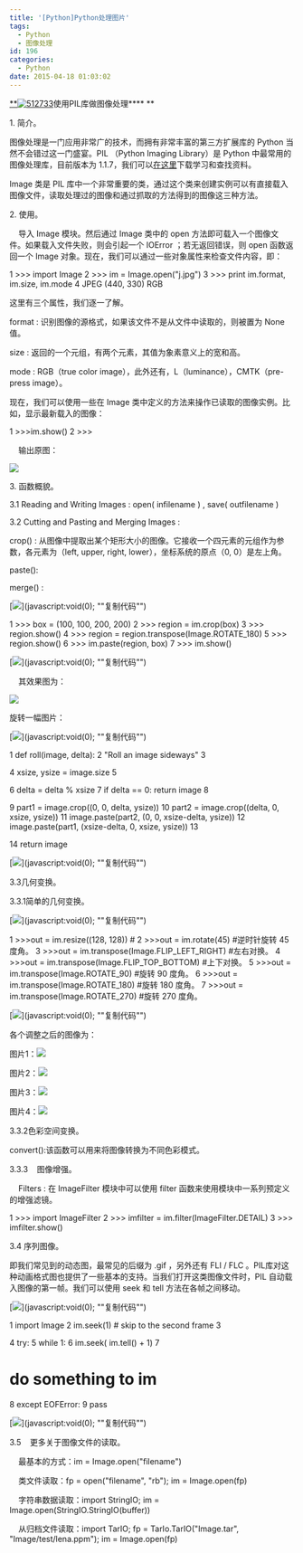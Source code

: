 ```yaml
---
title: '[Python]Python处理图片'
tags:
  - Python
  - 图像处理
id: 196
categories:
  - Python
date: 2015-04-18 01:03:02
---
```


[**<a href="/wp-content/uploads/2015/04/512733.jpg">![](/wp-content/uploads/2015/04/512733-1024x575.jpg "512733")](http://www.cnblogs.com/way_testlife/archive/2011/04/17/2019013.html)使用PIL库做图像处理**</a>**
**

1\. 简介。


图像处理是一门应用非常广的技术，而拥有非常丰富的第三方扩展库的 Python 当然不会错过这一门盛宴。PIL （Python Imaging Library）是 Python 中最常用的图像处理库，目前版本为 1.1.7，我们可以[在这里](http://www.pythonware.com/products/pil/index.htm)下载学习和查找资料。


Image 类是 PIL 库中一个非常重要的类，通过这个类来创建实例可以有直接载入图像文件，读取处理过的图像和通过抓取的方法得到的图像这三种方法。


2\. 使用。


    导入 Image 模块。然后通过 Image 类中的 open 方法即可载入一个图像文件。如果载入文件失败，则会引起一个 IOError ；若无返回错误，则 open 函数返回一个 Image 对象。现在，我们可以通过一些对象属性来检查文件内容，即：


1 >>> import Image
2 >>> im = Image.open("j.jpg")
3 >>> print im.format, im.size, im.mode
4 JPEG (440, 330) RGB


这里有三个属性，我们逐一了解。


format : 识别图像的源格式，如果该文件不是从文件中读取的，则被置为 None 值。


size : 返回的一个元组，有两个元素，其值为象素意义上的宽和高。


mode : RGB（true color image），此外还有，L（luminance），CMTK（pre-press image）。


现在，我们可以使用一些在 Image 类中定义的方法来操作已读取的图像实例。比如，显示最新载入的图像：


1 >>>im.show()
2 >>>


    输出原图：


![](/wp-content/uploads/2015/04/041715_1702_PythonPytho1.jpg)


3\. 函数概貌。


3.1 Reading and Writing Images : open( infilename ) , save( outfilename )


3.2 Cutting and Pasting and Merging Images :


crop() : 从图像中提取出某个矩形大小的图像。它接收一个四元素的元组作为参数，各元素为（left, upper, right, lower），坐标系统的原点（0, 0）是左上角。


paste():


merge() :


[![](/wp-content/uploads/2015/04/041715_1702_PythonPytho2.gif)](javascript:void(0); ""复制代码"")


1 >>> box = (100, 100, 200, 200)
2 >>> region = im.crop(box)
3 >>> region.show()
4 >>> region = region.transpose(Image.ROTATE_180)
5 >>> region.show()
6 >>> im.paste(region, box)
7 >>> im.show()


[![](/wp-content/uploads/2015/04/041715_1702_PythonPytho3.gif)](javascript:void(0); ""复制代码"")


    其效果图为：


![](/wp-content/uploads/2015/04/041715_1702_PythonPytho4.jpg)


旋转一幅图片：


[![](/wp-content/uploads/2015/04/041715_1702_PythonPytho5.gif)](javascript:void(0); ""复制代码"")


 1
def roll(image, delta):
 2
"Roll an image sideways"
 3

 4 xsize, ysize = image.size
 5

 6 delta = delta % xsize
 7
if delta == 0: return image
 8

 9 part1 = image.crop((0, 0, delta, ysize))
10 part2 = image.crop((delta, 0, xsize, ysize))
11 image.paste(part2, (0, 0, xsize-delta, ysize))
12 image.paste(part1, (xsize-delta, 0, xsize, ysize))
13

14
return image


[![](/wp-content/uploads/2015/04/041715_1702_PythonPytho6.gif)](javascript:void(0); ""复制代码"")


3.3几何变换。


3.3.1简单的几何变换。


[![](/wp-content/uploads/2015/04/041715_1702_PythonPytho7.gif)](javascript:void(0); ""复制代码"")


1 >>>out = im.resize((128, 128)) #
2 >>>out = im.rotate(45)  #逆时针旋转 45 度角。
3 >>>out = im.transpose(Image.FLIP_LEFT_RIGHT) #左右对换。
4 >>>out = im.transpose(Image.FLIP_TOP_BOTTOM) #上下对换。
5 >>>out = im.transpose(Image.ROTATE_90) #旋转 90 度角。
6 >>>out = im.transpose(Image.ROTATE_180) #旋转 180 度角。
7 >>>out = im.transpose(Image.ROTATE_270) #旋转 270 度角。


[![](/wp-content/uploads/2015/04/041715_1702_PythonPytho8.gif)](javascript:void(0); ""复制代码"")


各个调整之后的图像为：


图片1：![](/wp-content/uploads/2015/04/041715_1702_PythonPytho9.jpg)


图片2：![](/wp-content/uploads/2015/04/041715_1702_PythonPytho10.jpg)


图片3：![](/wp-content/uploads/2015/04/041715_1702_PythonPytho11.jpg)


图片4：![](/wp-content/uploads/2015/04/041715_1702_PythonPytho12.jpg)


3.3.2色彩空间变换。


convert():该函数可以用来将图像转换为不同色彩模式。


3.3.3    图像增强。


    Filters : 在 ImageFilter 模块中可以使用 filter 函数来使用模块中一系列预定义的增强滤镜。


1 >>> import ImageFilter
2 >>> imfilter = im.filter(ImageFilter.DETAIL)
3 >>> imfilter.show()


3.4 序列图像。


即我们常见到的动态图，最常见的后缀为 .gif ，另外还有 FLI / FLC 。PIL库对这种动画格式图也提供了一些基本的支持。当我们打开这类图像文件时，PIL 自动载入图像的第一帧。我们可以使用 seek 和 tell 方法在各帧之间移动。


[![](/wp-content/uploads/2015/04/041715_1702_PythonPytho13.gif)](javascript:void(0); ""复制代码"")


1
import Image
2 im.seek(1) # skip to the second frame
3

4
try:
5
while 1:
6 im.seek( im.tell() + 1)
7
# do something to im
8
except EOFError:
9
pass


[![](/wp-content/uploads/2015/04/041715_1702_PythonPytho14.gif)](javascript:void(0); ""复制代码"")


3.5    更多关于图像文件的读取。


    最基本的方式：im = Image.open("filename")


    类文件读取：fp = open("filename", "rb"); im = Image.open(fp)


    字符串数据读取：import StringIO; im = Image.open(StringIO.StringIO(buffer))


    从归档文件读取：import TarIO; fp = TarIo.TarIO("Image.tar", "Image/test/lena.ppm"); im = Image.open(fp)
